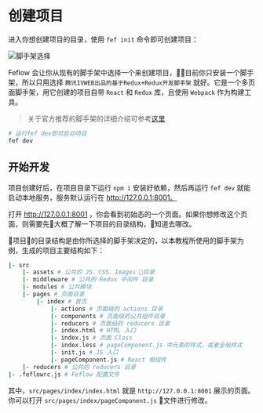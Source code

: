 # 创建项目

进入你想创建项目的目录，使用 `fef init` 命令即可创建项目：

![脚手架选择](https://pub.idqqimg.com/5a7071770a73496f9bfb8f00ebe0a72e.svg)

Feflow 会让你从现有的脚手架中选择一个来创建项目，目前你只安装一个脚手架，所以只用选择 `腾讯IVWEB出品的基于Redux+Redux开发脚手架` 就好。它是一个多页面脚手架，用它创建的项目自带 `React` 和 `Redux` 库，且使用 `Webpack` 作为构建工具。

> 关于官方推荐的脚手架的详细介绍可参考[这里](https://github.com/feflow/generator-ivweb)


```bash
# 运行fef dev即可启动项目
fef dev
```

## 开始开发

项目创建好后，在项目目录下运行 `npm i` 安装好依赖，然后再运行 `fef dev` 就能启动本地服务，服务默认运行在 http://127.0.0.1:8001。

打开 http://127.0.0.1:8001 ，你会看到初始态的一个页面。如果你想修改这个页面，则需要先大概了解一下项目的目录结构，知道去哪改。

项目的目录结构是由你所选择的脚手架决定的，以本教程所使用的脚手架为例，生成的项目主要结构如下：

```sh
|- src
    |- assets # 公共的 JS、CSS、Images 目录
    |- middleware # 公共的 Redux 中间件 目录
    |- modules # 公共模块
    |- pages # 页面目录
        |- index # 首页
            |- actions # 页面级的 actions 目录
            |- components # 页面级的公共组件目录
            |- reducers # 页面级的 reducers 目录
            |- index.html # HTML 入口
            |- index.js # 页面 Class
            |- index.less # pageComponent.js 中元素的样式，或者全局样式
            |- init.js # JS 入口
            |- pageComponent.js # React 根组件
    |- reducers # 公共的 reducers 目录
|- .feflowrc.js # Feflow 配置文件
```

其中，`src/pages/index/index.html` 就是 `http://127.0.0.1:8001` 展示的页面。你可以打开 `src/pages/index/pageComponent.js` 文件进行修改。


